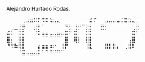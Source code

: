Alejandro Hurtado Rodas.

⠀⠀⠀⠀⢀⣴⣶⠿⠟⠻⠿⢷⣦⣄⠀⠀⠀
⠀⠀⠀⠀⣾⠏⠀⠀⣠⣤⣤⣤⣬⣿⣷⣄⡀
⠀⢀⣀⣸⡿⠀⠀⣼⡟⠁⠀⠀⠀⠀⠀⠙⣷
⢸⡟⠉⣽⡇⠀⠀⣿⡇⠀⠀⠀⠀⠀⠀⢀⣿
⣾⠇⠀⣿⡇⠀⠀⠘⠿⢶⣶⣤⣤⣶⡶⣿⠋
⣿⠂⠀⣿⡇⠀⠀⠀⠀⠀⠀⠀⠀⠀⠀⣿⠃
⣿⡆⠀⣿⡇⠀⠀⠀⠀⠀⠀⠀⠀⠀⠀⣿⠀
⢿⡇⠀⣿⡇⠀⠀⠀⠀⠀⠀⠀⠀⠀⢠⣿⠀
⠘⠻⠷⢿⡇⠀⠀⠀⣴⣶⣶⠶⠖⠀⢸⡟⠀
⠀⠀⠀⢸⣇⠀⠀⠀⣿⡇⣿⡄⠀⢀⣿⠇⠀
⠀⠀⠀⠘⣿⣤⣤⣴⡿⠃⠙⠛⠛⠛⠋⠀⠀
